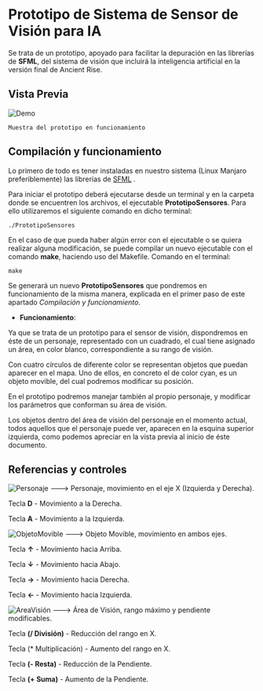 # Prototipo de Sistema de Sensor de Visión para IA
Se trata de un prototipo, apoyado para facilitar la depuración en las librerías de **SFML**, del sistema de visión que incluirá la inteligencia artificial en la versión final de Ancient Rise.

## Vista Previa
   ![Demo](https://i.imgur.com/ezuL9Ka.gif)
   ```
   Muestra del prototipo en funcionamiento
   ```
## Compilación y funcionamiento
Lo primero de todo es tener instaladas en nuestro sistema (Linux Manjaro preferiblemente) las librerías de [SFML](https://www.sfml-dev.org/download.php) .

Para iniciar el prototipo deberá ejecutarse desde un terminal y en la carpeta donde se encuentren los archivos, el ejecutable **PrototipoSensores**. Para ello utilizaremos el siguiente comando en dicho terminal:
 ```
 ./PrototipoSensores
 ```

En el caso de que pueda haber algún error con el ejecutable o se quiera realizar alguna modificación, se puede compilar un nuevo ejecutable con el comando **make**, haciendo uso del Makefile. Comando en el terminal:
 ```
 make
 ```
 Se generará un nuevo **PrototipoSensores** que pondremos en funcionamiento de la misma manera, explicada en el primer paso de este apartado *Compilación y funcionamiento*.
 
 * **Funcionamiento**:
 
 Ya que se trata de un prototipo para el sensor de visión, dispondremos en éste de un personaje, representado con un cuadrado, el cual tiene asignado un área, en color blanco, correspondiente a su rango de visión.
 
 Con cuatro círculos de diferente color se representan objetos que puedan aparecer en el mapa. Uno de ellos, en concreto el de color cyan, es un objeto movible, del cual podremos modificar su posición.
 
 En el prototipo podremos manejar también al propio personaje, y modificar los parámetros que conforman su área de visión.

Los objetos dentro del área de visión del personaje en el momento actual, todos aquellos que el personaje puede ver, aparecen en la esquina superior izquierda, como podemos apreciar en la vista previa al inicio de éste documento. 

## Referencias y controles

![Personaje](https://i.imgur.com/OraMJHD.png) ---> Personaje, movimiento en el eje X (Izquierda y Derecha).

Tecla **D** - Movimiento a la Derecha.

Tecla **A** - Movimiento a la Izquierda.

![ObjetoMovible](https://i.imgur.com/kgofYSa.png) ---> Objeto Movible, movimiento en ambos ejes.

Tecla **↑** - Movimiento hacia Arriba.

Tecla **↓** - Movimiento hacia Abajo.

Tecla **→** - Movimiento hacia Derecha.

Tecla **←** - Movimiento hacia Izquierda.

![AreaVisión](https://i.imgur.com/HJQqPtQ.png) ---> Área de Visión, rango máximo y pendiente modificables.

Tecla **(/ División)** - Reducción del rango en X.

Tecla (* Multiplicación) - Aumento del rango en X.

Tecla **(- Resta)** - Reducción de la Pendiente.

Tecla **(+ Suma)** - Aumento de la Pendiente.
